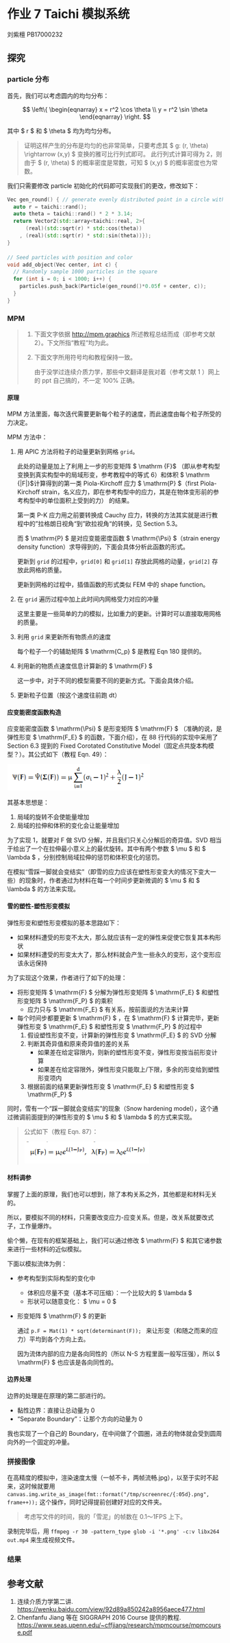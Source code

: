 # 作业 7 Taichi 模拟系统

刘紫檀 PB17000232

## 探究

### particle 分布
首先，我们可以考虑圆内的均匀分布：

$$
\left\{
    \begin{eqnarray}
        x = r^2 \cos \theta \\
        y = r^2 \sin \theta 
    \end{eqnarray}
\right.
$$

其中 $ r $ 和 $ \theta $ 均为均匀分布。

> 证明这样产生的分布是均匀的也非常简单，只要考虑其 $ g: (r, \theta) \rightarrow (x,y) $ 变换的雅可比行列式即可。
> 此行列式计算可得为 2，则由于 $ (r, \theta) $ 的概率密度是常数，可知 $ (x,y) $ 的概率密度也为常数。

我们只需要修改 particle 初始化的代码即可实现我们的更改，修改如下：

```c++
Vec gen_round() { // generate evenly distributed point in a circle with r = 1
  auto r = taichi::rand();
  auto theta = taichi::rand() * 2 * 3.14;
  return Vector2(std::array<taichi::real, 2>{
      (real)(std::sqrt(r) * std::cos(theta))
    , (real)(std::sqrt(r) * std::sin(theta))});
}

// Seed particles with position and color
void add_object(Vec center, int c) {
  // Randomly sample 1000 particles in the square
  for (int i = 0; i < 1000; i++) {
    particles.push_back(Particle(gen_round()*0.05f + center, c));
  }
}
```

### MPM

> 1. 下面文字依据 http://mpm.graphics 所述教程总结而成（即参考文献 2）。下文所指“教程“均为此。
>
> 2. 下面文字所用符号均和教程保持一致。
>
>    由于没学过连续介质力学，那些中文翻译是我对着（参考文献 1 ）网上的 ppt 自己搞的，不一定 100% 正确。

#### 原理

MPM 方法里面，每次迭代需要更新每个粒子的速度，而此速度由每个粒子所受的力决定。

MPM 方法中：

1. 用 APIC 方法将粒子的动量更新到网格 `grid`。

   此处的动量是加上了利用上一步的形变矩阵 $ \mathrm {F}$ （即从参考构型变换到真实构型中的局域形变，参考教程中的等式 6）和体积 $ \mathrm {|F|}$计算得到的第一类 Piola-Kirchoff 应力 $ \mathrm{P} $（first Piola-Kirchoff strain，名义应力，即在参考构型中的应力，其是在物体变形前的参考构型中的单位面积上受到的力） 的结果。

   第一类 P-K 应力用之前要转换成 Cauchy 应力，转换的方法其实就是进行教程中的”拉格朗日视角“到”欧拉视角“的转换，见 Section 5.3。

   而 $ \mathrm{P} $ 是对应变能密度函数 $ \mathrm{\Psi} $（strain energy density function）求导得到的，下面会具体分析此函数的形式。

   更新到 `grid` 的过程中，`grid[0]` 和 `grid[1]` 存放此网格的动量，`grid[2]` 存放此网格的质量。

   更新到网格的过程中，插值函数的形式类似 FEM 中的 shape function。

2. 在 `grid` 遍历过程中加上此时间内网格受力对应的冲量

   这里主要是一些简单的力的模拟，比如重力的更新。计算时可以直接取用网格的质量。

3. 利用 `grid` 来更新所有物质点的速度

   每个粒子一个的辅助矩阵 $ \mathrm{C_p} $  是教程 Eqn 180 提供的。

4. 利用新的物质点速度信息计算新的 $ \mathrm{F} $ 

   这一步中，对于不同的模型需要不同的更新方式。下面会具体介绍。

5. 更新粒子位置（按这个速度往前跑 dt）

#### 应变能密度函数构造

应变能密度函数 $ \mathrm{\Psi} $ 是形变矩阵 $ \mathrm{F} $ （准确的说，是弹性形变 $ \mathrm{F_E} $ 的函数，下面介绍），在 88 行代码的实现中采用了 Section 6.3 提到的 Fixed Corotated Constitutive Model（固定点共旋本构模型？）。其公式如下（教程 Eqn. 49）：

![image-20200406042730673](assets/image-20200406042730673.png)

其基本思想是：

1. 局域的旋转不会使能量增加
2. 局域的拉伸和体积的变化会让能量增加

为了实现 1，就要对 $\mathrm{F}$ 做 SVD 分解，并且我们只关心分解后的奇异值。SVD 相当于给出了一个在拉伸最小意义上的最优旋转。其中有两个参数 $ \mu $ 和 $ \lambda $ ，分别控制局域拉伸的惩罚和体积变化的惩罚。

在模拟“雪踩一脚就会变结实”（即雪的应力应该在塑性形变变大的情况下变大一些）的现象时，作者通过为材料在每一个时间步更新微调的 $ \mu $ 和 $ \lambda $ 的方法来实现。

#### 雪的塑性-塑性形变模拟

弹性形变和塑性形变模拟的基本思路如下：

- 如果材料遭受的形变不太大，那么就应该有一定的弹性来促使它恢复其本构形状
- 如果材料遭受的形变太大了，那么材料就会产生一些永久的变形，这个变形应该永远保持

为了实现这个效果，作者进行了如下的处理：

- 将形变矩阵 $ \mathrm{F} $ 分解为弹性形变矩阵 $ \mathrm{F_E} $ 和塑性形变矩阵 $ \mathrm{F_P} $ 的乘积
  - 应力只与 $ \mathrm{F_E} $ 有关系，按前面说的方法来计算
- 每个时间步都要更新 $ \mathrm{F} $ ，在 $ \mathrm{F} $ 计算完毕，更新弹性形变 $ \mathrm{F_E} $ 和塑性形变 $ \mathrm{F_P} $ 的过程中
  1. 假设塑性形变不变，计算新的弹性形变 $ \mathrm{F_E} $ 的 SVD 分解
  2. 判断其奇异值和原来奇异值的差的关系
     - 如果差在给定容限内，则新的塑性形变不变，弹性形变按当前形变计算
     - 如果差在给定容限外，弹性形变只能取上/下限，多余的形变给到塑性形变项内
  3. 根据前面的结果更新弹性形变 $ \mathrm{F_E} $ 和塑性形变 $ \mathrm{F_P} $

同时，雪有一个“踩一脚就会变结实”的现象（Snow hardening model），这个通过微调前面提到的弹性形变的 $ \mu $ 和 $ \lambda $ 的方式来实现。

> 公式如下（教程 Eqn. 87）：
>
> ![image-20200406044430748](assets/image-20200406044430748.png)

#### 材料调参

掌握了上面的原理，我们也可以想到，除了本构关系之外，其他都是和材料无关的。

所以，要模拟不同的材料，只需要改变应力-应变关系。但是，改关系就要改式子，工作量爆炸。

偷个懒，在现有的框架基础上，我们可以通过修改 $ \mathrm{F} $ 和其它诸参数来进行一些材料的近似模拟。

下面以模拟流体为例：

- 参考构型到实际构型的变化中

  - 体积应尽量不变（基本不可压缩）：一个比较大的 $ \lambda $
  - 形状可以随意变化： $ \mu = 0 $

- 形变矩阵 $ \mathrm{F} $ 的更新

  通过 `p.F = Mat(1) * sqrt(determinant(F)); ` 来让形变（和随之而来的应力）平均到各个方向上去。

  因为流体内部的应力是各向同性的（所以 N-S 方程里面一般写压强），所以 $ \mathrm{F} $ 也应该是各向同性的。

#### 边界处理

边界的处理是在原理的第二部进行的。

- 黏性边界：直接让总动量为 0
- “Separate Boundary”：让那个方向的动量为 0

我也实现了一个自己的 Boundary，在中间做了个圆圈，进去的物体就会受到圆周向外的一个固定的冲量。

### 拼接图像

在高精度的模拟中，渲染速度太慢（一帧不卡，两帧流畅.jpg），以至于实时不起来，这时候就要用 `canvas.img.write_as_image(fmt::format("/tmp/screenrec/{:05d}.png", frame++));` 这个操作，同时记得提前创建好对应的文件夹。

> 考虑写文件的时间，我的「雪泥」的帧数在 0.1～1FPS 上下。

录制完毕后，用 `ffmpeg -r 30 -pattern_type glob -i '*.png' -c:v libx264 out.mp4` 来生成视频文件。

### 结果



## 参考文献

1. 连续介质力学第二讲. https://wenku.baidu.com/view/92d89a850242a8956aece477.html
2. Chenfanfu Jiang 等在 SIGGRAPH 2016 Course 提供的教程. https://www.seas.upenn.edu/~cffjiang/research/mpmcourse/mpmcourse.pdf